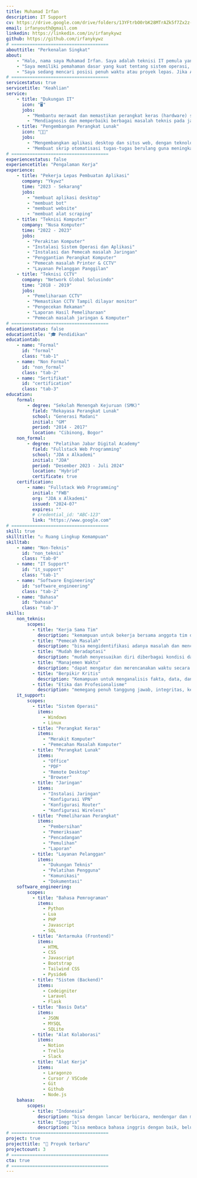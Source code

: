 ```yaml
---
title: Muhamad Irfan
description: IT Support
cv: https://drive.google.com/drive/folders/13YFtrbO0rbK28MTrAZk5f7Zx2z-0Z7IZ?usp=sharing
email: irfanyouth@gmail.com
linkedin: https://linkedin.com/in/irfanykywz
github: https://github.com/irfanykywz
# =====================================
abouttitle: "Perkenalan Singkat"
about:
    - "Halo, nama saya Muhamad Irfan. Saya adalah teknisi IT pemula yang bersemangat mencari pengalaman kerja."
    - "Saya memiliki pemahaman dasar yang kuat tentang sistem operasi, hardware, dan jaringan komputer. Meskipun belum banyak pengalaman formal, saya aktif belajar dan siap menerapkan keterampilan saya untuk membantu mengatasi masalah IT."
    - "Saya sedang mencari posisi penuh waktu atau proyek lepas. Jika Anda membutuhkan teknisi yang berdedikasi dan siap belajar, saya siap untuk berkontribusi."
# =====================================
servicestatus: true
servicetitle: "Keahlian"
service:
    - title: "Dukungan IT"
      icon: "🖥️"
      jobs: 
        - "Membantu merawat dan memastikan perangkat keras (hardware) serta sistem operasi dan aplikasi (software) komputer berfungsi dengan optimal dan bebas masalah."
        - "Mendiagnosis dan memperbaiki berbagai masalah teknis pada jaringan, koneksi internet, perangkat lunak, dan keamanan dasar."
    - title: "Pengembangan Perangkat Lunak"
      icon: "🧑‍💻"
      jobs: 
        - "Mengembangkan aplikasi desktop dan situs web, dengan teknologi terkini"
        - "Membuat skrip otomatisasi tugas-tugas berulang guna meningkatkan efisiensi kerja."        
# =====================================
experiencestatus: false
experiencetitle: "Pengalaman Kerja"
experience:
    - title: "Pekerja Lepas Pembuatan Aplikasi"
      company: "Ykywz"
      time: "2023 - Sekarang"
      jobs: 
        - "membuat aplikasi desktop"
        - "membuat bot"
        - "membuat website"
        - "membuat alat scraping"
    - title: "Teknisi Komputer"
      company: "Nusa Komputer"
      time: "2022 - 2023"
      jobs: 
        - "Perakitan Komputer"
        - "Instalasi Sistem Operasi dan Aplikasi"
        - "Instalasi dan Pemecah masalah Jaringan"
        - "Penggantian Perangkat Komputer"
        - "Pemecah masalah Printer & CCTV"
        - "Layanan Pelanggan Panggilan"
    - title: "Teknisi CCTV"
      company: "Network Global Solusindo"
      time: "2018 - 2019"
      jobs: 
        - "Pemeliharaan CCTV"
        - "Memastikan CCTV Tampil dilayar monitor"
        - "Pengecekan Rekaman"
        - "Laporan Hasil Pemeliharaan"
        - "Pemecah masalah jaringan & Komputer"
# =====================================
educationstatus: false
educationtitle: "🎓 Pendidikan"
educationtab:
    - name: "Formal"
      id: "formal"
      class: "tab-1"
    - name: "Non Formal"
      id: "non_formal"
      class: "tab-2"
    - name: "Sertifikat"
      id: "certification"
      class: "tab-3"            
education:
    formal:
        - degree: "Sekolah Menengah Kejuruan (SMK)"
          field: "Rekayasa Perangkat Lunak"
          school: "Generasi Madani"
          initial: "GM"
          period: "2014 - 2017"
          location: "Cibinong, Bogor"
    non_formal:
        - degree: "Pelatihan Jabar Digital Academy"
          field: "Fullstack Web Programming"
          school: "JDA x Alkademi"
          initial: "JDA"
          period: "Desember 2023 - Juli 2024"
          location: "Hybrid"    
          certificate: true      
    certification:
        - name: "Fullstack Web Programming"
          initial: "FWB"
          org: "JDA x Alkademi"
          issued: "2024-07"
          expires: ""
          # credential_id: "ABC-123"
          link: "https://www.google.com"
# =====================================
skill: true
skilltitle: "☑️ Ruang Lingkup Kemampuan"
skilltab:
    - name: "Non-Teknis"
      id: "non_teknis"
      class: "tab-0"
    - name: "IT Support"
      id: "it_support"
      class: "tab-1"
    - name: "Software Engineering"
      id: "software_engineering"
      class: "tab-2"
    - name: "Bahasa"
      id: "bahasa"
      class: "tab-3"                        
skills:
    non_teknis:
        scopes:
          - title: "Kerja Sama Tim"
            description: "kemampuan untuk bekerja bersama anggota tim dengan baik untuk mencapai tujuan bersama"
          - title: "Pemecah Masalah"
            description: "bisa mengidentifikasi adanya masalah dan mencari solusi efektif untuk penyelesaiannya" 
          - title: "Mudah Beradaptasi"
            description: "mudah menyesuaikan diri diberbagai kondisi dan lingkungan, cepat menyesuaikan perubahan"
          - title: "Manajemen Waktu"
            description: "dapat mengatur dan merencanakan waktu secara efisien untuk mencapai target deadline yang sudah ditentukan"  
          - title: "Berpikir Kritis"
            description: "Kemampuan untuk menganalisis fakta, data, dan informasi secara objektif dan logis"  
          - title: "Etika dan Profesionalisme"
            description: "memegang penuh tanggung jawab, integritas, ketekunan, dan dedikasi terhadap tugas yang diberikan"                                                 
    it_support:
        scopes:
          - title: "Sistem Operasi"
            items:
              - Windows
              - Linux
          - title: "Perangkat Keras"
            items:
              - "Merakit Komputer"
              - "Pemecahan Masalah Komputer"
          - title: "Perangkat Lunak"
            items:
              - "Office"
              - "PDF"
              - "Remote Desktop"
              - "Browser"
          - title: "Jaringan"
            items:
              - "Instalasi Jaringan"
              - "Konfigurasi VPN"
              - "Konfigurasi Router"
              - "Konfigurasi Wireless"
          - title: "Pemeliharaan Perangkat"
            items:
              - "Pembersihan"
              - "Pemeriksaan"
              - "Pencadangan"
              - "Pemulihan"
              - "Laporan"
          - title: "Layanan Pelanggan"
            items:
              - "Dukungan Teknis"
              - "Pelatihan Pengguna"
              - "Komunikasi"
              - "Dokumentasi"
    software_engineering:
        scopes:
          - title: "Bahasa Pemrograman"
            items:
              - Python
              - Lua
              - PHP
              - Javascript
              - SQL
          - title: "Antarmuka (Frontend)"
            items:
              - HTML
              - CSS
              - Javascript
              - Bootstrap
              - Tailwind CSS
              - Pyside6
          - title: "Sistem (Backend)"
            items:
              - Codeigniter
              - Laravel  
              - Flask  
          - title: "Basis Data"
            items:
              - JSON         
              - MYSQL         
              - SQLite
          - title: "Alat Kolaborasi"
            items:
              - Notion
              - Trello
              - Slack
          - title: "Alat Kerja"
            items:
              - Laragonzo
              - Cursor / VSCode
              - Git
              - Github
              - Node.js
    bahasa:
        scopes:
          - title: "Indonesia"
            description: "bisa dengan lancar berbicara, mendengar dan menulis menggunakan bahasa indonesia"
          - title: "Inggris"
            description: "bisa membaca bahasa inggris dengan baik, belum terbiasa menggunakannya untuk berbicara, menulis dan mendengar"   
# =====================================
project: true
projecttitle: "🎲 Proyek terbaru"
projectcount: 3
# =====================================
cta: true
# =====================================
---
```


